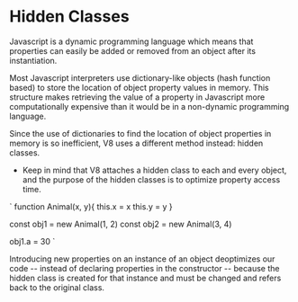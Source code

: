 # Hidden Classes

Javascript is a dynamic programming language which means that properties can easily be added or removed from an object after its instantiation.

Most Javascript interpreters use dictionary-like objects (hash function based) to store the location of object property values in memory. This structure makes retrieving the value of a property in Javascript more computationally expensive than it would be in a non-dynamic programming language.

Since the use of dictionaries to find the location of object properties in memory is so inefficient, V8 uses a different method instead: hidden classes.

* Keep in mind that V8 attaches a hidden class to each and every object, and the purpose of the hidden classes is to optimize property access time.

` 
function Animal(x, y){
    this.x = x
    this.y = y
}

const obj1 = new Animal(1, 2)
const obj2 = new Animal(3, 4)

obj1.a = 30
`

Introducing new properties on an instance of an object deoptimizes our code -- instead of declaring properties in the constructor -- because the hidden class is created for that instance and must be changed and refers back to the original class. 